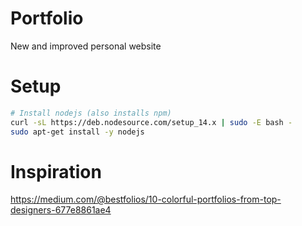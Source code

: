 # Portfolio

New and improved personal website

# Setup
```bash
# Install nodejs (also installs npm)
curl -sL https://deb.nodesource.com/setup_14.x | sudo -E bash -
sudo apt-get install -y nodejs
```
# Inspiration

https://medium.com/@bestfolios/10-colorful-portfolios-from-top-designers-677e8861ae4
